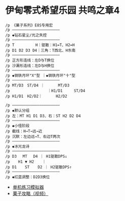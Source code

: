 # 伊甸零式希望乐园 共鸣之章4

```
/p 《菓子系列》E8S专用宏
/p —————————————————————
/p ◆钻石星尘/光之失控
/p —————————————————————
/p T　　 　　　H｜驱散：H1=T、H2=H
/p D1 D2 D3 D4｜三角：T西北、H东南
/p —————————————————————
/p 正方形连线：左D与T换位
/p 沙漏形连线：左D与H换位
/p —————————————————————
/p ◆钢铁月环"X"型 ｜◆钢铁月环"十"型
/p —————————————————————
/p MT/D3　ST/D4 ｜　 　　MT/D3
/p 　　 　　　 　 　 ｜H1/D1　　　ST/D4
/p H1/D1　H2/D2｜　 　　H2/D2
 
/p —————————————————————
/p ◆默认分组
/p 左：MT H1 D1 D3、右：ST H2 D2 D4
/p —————————————————————
/p ◆小怪阶段
/p 截线：H→T→远→近
/p 沉默：左边远→T、右边T两次
/p —————————————————————
/p ◆冰光龙诗
/p —————————————————————
/p D3　 MT 　D4 ｜ H1驱散DPS↓
/p 　 H1 ▼ H2 　 ｜
/p D1 　 ST 　 D2 ｜ H2驱散DPS↑
/p —————————————————————
/p ◆红蓝调整：D2D3换位
```

* [单机练习模拟器](https://bbs.nga.cn/read.php?tid=22936530)
* [菓子攻略（视频）](https://www.bilibili.com/video/av626471871/)